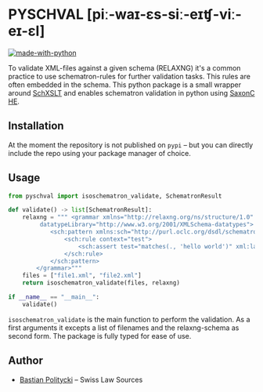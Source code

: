 # PYSCHVAL [piː-waɪ-ɛs-siː-eɪʧ-viː-eɪ-ɛl]

[![made-with-python](https://img.shields.io/badge/Made%20with-Python-1f425f.svg)](https://www.python.org/)


To validate XML-files against a given schema (RELAXNG) it's a common practice to use schematron-rules for further validation tasks. This rules are often embedded in the schema. This python package is a small wrapper around [SchXSLT](https://github.com/schxslt/schxslt) and enables schematron validation in python using [SaxonC HE](https://pypi.org/project/saxonche/).

## Installation

At the moment the repository is not published on `pypi` – but you can directly include the repo using your package manager of choice.

## Usage

```python
from pyschval import isoschematron_validate, SchematronResult

def validate() -> list[SchematronResult]:
    relaxng = """ <grammar xmlns="http://relaxng.org/ns/structure/1.0"
         datatypeLibrary="http://www.w3.org/2001/XMLSchema-datatypes">
            <sch:pattern xmlns:sch="http://purl.oclc.org/dsdl/schematron" xmlns:rng="http://relaxng.org/ns/structure/1.0">
                <sch:rule context="test">
                    <sch:assert test="matches(., 'hello world')" xml:lang="en">The text matches 'hello world'</sch:assert>
                </sch:rule>
            </sch:pattern>
        </grammar>"""
    files = ["file1.xml", "file2.xml"]
    return isoschematron_validate(files, relaxng)

if __name__ == "__main__":
    validate()
```

`isoschematron_validate` is the main function to perform the validation. As a first arguments it excepts a list of filenames and the relaxng-schema as second form. The package is fully typed for ease of use.

## Author

- [Bastian Politycki](https://github.com/Bpolitycki) – Swiss Law Sources
